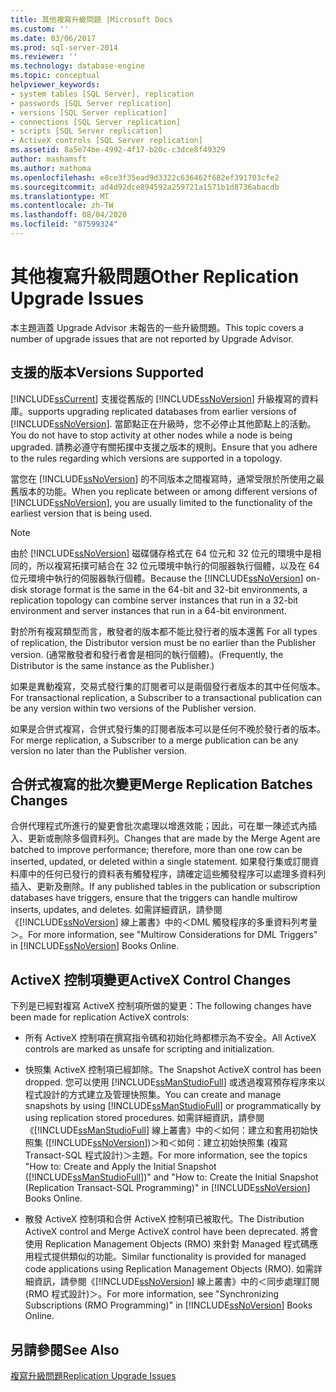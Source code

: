 ```yaml
---
title: 其他複寫升級問題 |Microsoft Docs
ms.custom: ''
ms.date: 03/06/2017
ms.prod: sql-server-2014
ms.reviewer: ''
ms.technology: database-engine
ms.topic: conceptual
helpviewer_keywords:
- system tables [SQL Server], replication
- passwords [SQL Server replication]
- versions [SQL Server replication]
- connections [SQL Server replication]
- scripts [SQL Server replication]
- ActiveX controls [SQL Server replication]
ms.assetid: 8a5e74be-4992-4f17-b20c-c3dce8f49329
author: mashamsft
ms.author: mathoma
ms.openlocfilehash: e8ce3f35ead9d3322c636462f682ef391703cfe2
ms.sourcegitcommit: ad4d92dce894592a259721a1571b1d8736abacdb
ms.translationtype: MT
ms.contentlocale: zh-TW
ms.lasthandoff: 08/04/2020
ms.locfileid: "87599324"
---
```

# <a name="other-replication-upgrade-issues"></a><span data-ttu-id="797d4-102">其他複寫升級問題</span><span class="sxs-lookup"><span data-stu-id="797d4-102">Other Replication Upgrade Issues</span></span>
  <span data-ttu-id="797d4-103">本主題涵蓋 Upgrade Advisor 未報告的一些升級問題。</span><span class="sxs-lookup"><span data-stu-id="797d4-103">This topic covers a number of upgrade issues that are not reported by Upgrade Advisor.</span></span>  
  
## <a name="versions-supported"></a><span data-ttu-id="797d4-104">支援的版本</span><span class="sxs-lookup"><span data-stu-id="797d4-104">Versions Supported</span></span>  
 [!INCLUDE[ssCurrent](../../includes/sscurrent-md.md)] <span data-ttu-id="797d4-105">支援從舊版的 [!INCLUDE[ssNoVersion](../../includes/ssnoversion-md.md)] 升級複寫的資料庫。</span><span class="sxs-lookup"><span data-stu-id="797d4-105">supports upgrading replicated databases from earlier versions of [!INCLUDE[ssNoVersion](../../includes/ssnoversion-md.md)].</span></span> <span data-ttu-id="797d4-106">當節點正在升級時，您不必停止其他節點上的活動。</span><span class="sxs-lookup"><span data-stu-id="797d4-106">You do not have to stop activity at other nodes while a node is being upgraded.</span></span> <span data-ttu-id="797d4-107">請務必遵守有關拓撲中支援之版本的規則。</span><span class="sxs-lookup"><span data-stu-id="797d4-107">Ensure that you adhere to the rules regarding which versions are supported in a topology.</span></span>  
  
 <span data-ttu-id="797d4-108">當您在 [!INCLUDE[ssNoVersion](../../includes/ssnoversion-md.md)] 的不同版本之間複寫時，通常受限於所使用之最舊版本的功能。</span><span class="sxs-lookup"><span data-stu-id="797d4-108">When you replicate between or among different versions of [!INCLUDE[ssNoVersion](../../includes/ssnoversion-md.md)], you are usually limited to the functionality of the earliest version that is being used.</span></span>  
  
> [!NOTE]  
>  <span data-ttu-id="797d4-109">由於 [!INCLUDE[ssNoVersion](../../includes/ssnoversion-md.md)] 磁碟儲存格式在 64 位元和 32 位元的環境中是相同的，所以複寫拓撲可結合在 32 位元環境中執行的伺服器執行個體，以及在 64 位元環境中執行的伺服器執行個體。</span><span class="sxs-lookup"><span data-stu-id="797d4-109">Because the [!INCLUDE[ssNoVersion](../../includes/ssnoversion-md.md)] on-disk storage format is the same in the 64-bit and 32-bit environments, a replication topology can combine server instances that run in a 32-bit environment and server instances that run in a 64-bit environment.</span></span>  
  
 <span data-ttu-id="797d4-110">對於所有複寫類型而言，散發者的版本都不能比發行者的版本還舊 </span><span class="sxs-lookup"><span data-stu-id="797d4-110">For all types of replication, the Distributor version must be no earlier than the Publisher version.</span></span> <span data-ttu-id="797d4-111">(通常散發者和發行者會是相同的執行個體)。</span><span class="sxs-lookup"><span data-stu-id="797d4-111">(Frequently, the Distributor is the same instance as the Publisher.)</span></span>  
  
 <span data-ttu-id="797d4-112">如果是異動複寫，交易式發行集的訂閱者可以是兩個發行者版本的其中任何版本。</span><span class="sxs-lookup"><span data-stu-id="797d4-112">For transactional replication, a Subscriber to a transactional publication can be any version within two versions of the Publisher version.</span></span>  
  
 <span data-ttu-id="797d4-113">如果是合併式複寫，合併式發行集的訂閱者版本可以是任何不晚於發行者的版本。</span><span class="sxs-lookup"><span data-stu-id="797d4-113">For merge replication, a Subscriber to a merge publication can be any version no later than the Publisher version.</span></span>  
  
## <a name="merge-replication-batches-changes"></a><span data-ttu-id="797d4-114">合併式複寫的批次變更</span><span class="sxs-lookup"><span data-stu-id="797d4-114">Merge Replication Batches Changes</span></span>  
 <span data-ttu-id="797d4-115">合併代理程式所進行的變更會批次處理以增進效能；因此，可在單一陳述式內插入、更新或刪除多個資料列。</span><span class="sxs-lookup"><span data-stu-id="797d4-115">Changes that are made by the Merge Agent are batched to improve performance; therefore, more than one row can be inserted, updated, or deleted within a single statement.</span></span> <span data-ttu-id="797d4-116">如果發行集或訂閱資料庫中的任何已發行的資料表有觸發程序，請確定這些觸發程序可以處理多資料列插入、更新及刪除。</span><span class="sxs-lookup"><span data-stu-id="797d4-116">If any published tables in the publication or subscription databases have triggers, ensure that the triggers can handle multirow inserts, updates, and deletes.</span></span> <span data-ttu-id="797d4-117">如需詳細資訊，請參閱《[!INCLUDE[ssNoVersion](../../includes/ssnoversion-md.md)] 線上叢書》中的＜DML 觸發程序的多重資料列考量＞。</span><span class="sxs-lookup"><span data-stu-id="797d4-117">For more information, see "Multirow Considerations for DML Triggers" in [!INCLUDE[ssNoVersion](../../includes/ssnoversion-md.md)] Books Online.</span></span>  
  
## <a name="activex-control-changes"></a><span data-ttu-id="797d4-118">ActiveX 控制項變更</span><span class="sxs-lookup"><span data-stu-id="797d4-118">ActiveX Control Changes</span></span>  
 <span data-ttu-id="797d4-119">下列是已經對複寫 ActiveX 控制項所做的變更：</span><span class="sxs-lookup"><span data-stu-id="797d4-119">The following changes have been made for replication ActiveX controls:</span></span>  
  
-   <span data-ttu-id="797d4-120">所有 ActiveX 控制項在撰寫指令碼和初始化時都標示為不安全。</span><span class="sxs-lookup"><span data-stu-id="797d4-120">All ActiveX controls are marked as unsafe for scripting and initialization.</span></span>  
  
-   <span data-ttu-id="797d4-121">快照集 ActiveX 控制項已經卸除。</span><span class="sxs-lookup"><span data-stu-id="797d4-121">The Snapshot ActiveX control has been dropped.</span></span> <span data-ttu-id="797d4-122">您可以使用 [!INCLUDE[ssManStudioFull](../../includes/ssmanstudiofull-md.md)] 或透過複寫預存程序來以程式設計的方式建立及管理快照集。</span><span class="sxs-lookup"><span data-stu-id="797d4-122">You can create and manage snapshots by using [!INCLUDE[ssManStudioFull](../../includes/ssmanstudiofull-md.md)] or programmatically by using replication stored procedures.</span></span> <span data-ttu-id="797d4-123">如需詳細資訊，請參閱《[!INCLUDE[ssManStudioFull](../../includes/ssmanstudiofull-md.md)] 線上叢書》中的＜如何：建立和套用初始快照集 ([!INCLUDE[ssNoVersion](../../includes/ssnoversion-md.md)])＞和＜如何：建立初始快照集 (複寫 Transact-SQL 程式設計)＞主題。</span><span class="sxs-lookup"><span data-stu-id="797d4-123">For more information, see the topics "How to: Create and Apply the Initial Snapshot ([!INCLUDE[ssManStudioFull](../../includes/ssmanstudiofull-md.md)])" and "How to: Create the Initial Snapshot (Replication Transact-SQL Programming)" in [!INCLUDE[ssNoVersion](../../includes/ssnoversion-md.md)] Books Online.</span></span>  
  
-   <span data-ttu-id="797d4-124">散發 ActiveX 控制項和合併 ActiveX 控制項已被取代。</span><span class="sxs-lookup"><span data-stu-id="797d4-124">The Distribution ActiveX control and Merge ActiveX control have been deprecated.</span></span> <span data-ttu-id="797d4-125">將會使用 Replication Management Objects (RMO) 來針對 Managed 程式碼應用程式提供類似的功能。</span><span class="sxs-lookup"><span data-stu-id="797d4-125">Similar functionality is provided for managed code applications using Replication Management Objects (RMO).</span></span> <span data-ttu-id="797d4-126">如需詳細資訊，請參閱《[!INCLUDE[ssNoVersion](../../includes/ssnoversion-md.md)] 線上叢書》中的＜同步處理訂閱 (RMO 程式設計)＞。</span><span class="sxs-lookup"><span data-stu-id="797d4-126">For more information, see "Synchronizing Subscriptions (RMO Programming)" in [!INCLUDE[ssNoVersion](../../includes/ssnoversion-md.md)] Books Online.</span></span>  
  
## <a name="see-also"></a><span data-ttu-id="797d4-127">另請參閱</span><span class="sxs-lookup"><span data-stu-id="797d4-127">See Also</span></span>  
 [<span data-ttu-id="797d4-128">複寫升級問題</span><span class="sxs-lookup"><span data-stu-id="797d4-128">Replication Upgrade Issues</span></span>](../../../2014/sql-server/install/replication-upgrade-issues.md)  
  
  
